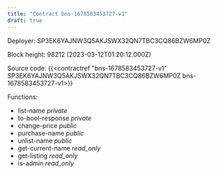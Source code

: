 ```yaml
---
title: "Contract bns-1678583453727-v1"
draft: true
---
```

Deployer: SP3EK6YAJNW3Q5AKJSWX32QN7TBC3CQ86BZW6MP0Z


 



Block height: 98212 (2023-03-12T01:20:12.000Z)

Source code: {{<contractref "bns-1678583453727-v1" SP3EK6YAJNW3Q5AKJSWX32QN7TBC3CQ86BZW6MP0Z bns-1678583453727-v1>}}

Functions:

* list-name _private_
* to-bool-response _private_
* change-price _public_
* purchase-name _public_
* unlist-name _public_
* get-current-name _read_only_
* get-listing _read_only_
* is-admin _read_only_

